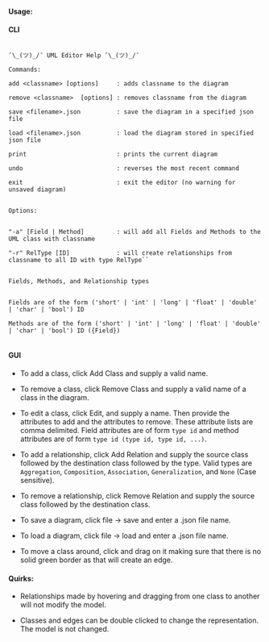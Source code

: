 #### Usage:

#### CLI
```

¯\_(ツ)_/¯ UML Editor Help ¯\_(ツ)_/¯

Commands:

add <classname> [options]     : adds classname to the diagram

remove <classname>  [options] : removes classname from the diagram

save <filename>.json          : save the diagram in a specified json file

load <filename>.json          : load the diagram stored in specified json file

print                         : prints the current diagram

undo                          : reverses the most recent command

exit                          : exit the editor (no warning for unsaved diagram)


Options:


"-a" [Field | Method]         : will add all Fields and Methods to the UML class with classname

"-r" RelType [ID]             : will create relationships from classname to all ID with type RelType``


Fields, Methods, and Relationship types


Fields are of the form ('short' | 'int' | 'long' | 'float' | 'double' | 'char' | 'bool') ID

Methods are of the form ('short' | 'int' | 'long' | 'float' | 'double' | 'char' | 'bool') ID ({Field})


```

#### GUI

- To add a class, click Add Class and supply a valid name.

- To remove a class, click Remove Class and supply a valid name of a class in the diagram.

- To edit a class, click Edit, and supply a name. Then provide the attributes to add and the 
 attributes to remove. These attribute lists are comma delimited.
 Field attributes are of form `type id` and method attributes are of form `type id (type id, type id, ...)`.
 
- To add a relationship, click Add Relation and supply the source class followed by the destination class followed by the type.
 Valid types are `Aggregation`, `Composition`, `Association`, `Generalization`, and `None` (Case sensitive).
 
- To remove a relationship, click Remove Relation and supply the source class followed by the destination class.

- To save a diagram, click file -> save and enter a .json file name.

- To load a diagram, click file -> load and enter a .json file name.

- To move a class around, click and drag on it making sure that there is no solid green border as that will create an edge.

#### Quirks:

- Relationships made by hovering and dragging from one class to another
  will not modify the model. 

- Classes and edges can be double clicked to change the representation. The model is
  not changed.
